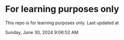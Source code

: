 # For learning purposes only
This repo is for learning purposes only.
Last updated at

Sunday, June 30, 2024 9:06:52 AM

